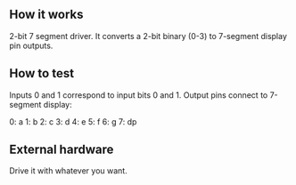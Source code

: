 <!---

This file is used to generate your project datasheet. Please fill in the information below and delete any unused
sections.

You can also include images in this folder and reference them in the markdown. Each image must be less than
512 kb in size, and the combined size of all images must be less than 1 MB.
-->

## How it works

2-bit 7 segment driver. It converts a 2-bit binary (0-3) to 7-segment display pin outputs.

## How to test

Inputs 0 and 1 correspond to input bits 0 and 1. Output pins connect to 7-segment display:

0: a
1: b
2: c
3: d
4: e
5: f
6: g
7: dp

## External hardware

Drive it with whatever you want.
